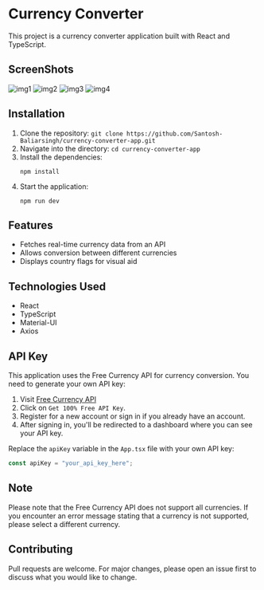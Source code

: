 # Currency Converter

This project is a currency converter application built with React and TypeScript.

## ScreenShots

![img1](https://github.com/Santosh-Baliarsingh/currency-converter-app/assets/88627642/68867a8e-f50e-47cf-abca-2d33c4d23f69)
![img2](https://github.com/Santosh-Baliarsingh/currency-converter-app/assets/88627642/e887e2cc-9367-4cec-924e-08ca732c94a1)
![img3](https://github.com/Santosh-Baliarsingh/currency-converter-app/assets/88627642/1a5f2f7b-19e7-4824-9ae5-055a2e276474)
![img4](https://github.com/Santosh-Baliarsingh/currency-converter-app/assets/88627642/fda29929-8c1b-4b78-8098-9abc99b743c0)


## Installation

1. Clone the repository: `git clone https://github.com/Santosh-Baliarsingh/currency-converter-app.git`
2. Navigate into the directory: `cd currency-converter-app`
3. Install the dependencies:
   ```
   npm install
   ```
4. Start the application:
   ```
   npm run dev
   ```

## Features

- Fetches real-time currency data from an API
- Allows conversion between different currencies
- Displays country flags for visual aid

## Technologies Used

- React
- TypeScript
- Material-UI
- Axios

## API Key

This application uses the Free Currency API for currency conversion. You need to generate your own API key:

1. Visit [Free Currency API](https://freecurrencyapi.com)
2. Click on `Get 100% Free API Key`.
3. Register for a new account or sign in if you already have an account.
4. After signing in, you'll be redirected to a dashboard where you can see your API key.

Replace the `apiKey` variable in the `App.tsx` file with your own API key:

```typescript
const apiKey = "your_api_key_here";
```

## Note

Please note that the Free Currency API does not support all currencies. If you encounter an error message stating that a currency is not supported, please select a different currency.

## Contributing

Pull requests are welcome. For major changes, please open an issue first to discuss what you would like to change.

